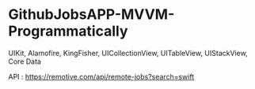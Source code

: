 # GithubJobsAPP-MVVM-Programmatically

UIKit, Alamofire, KingFisher, UICollectionView, UITableView, UIStackView, Core Data

API : https://remotive.com/api/remote-jobs?search=swift


